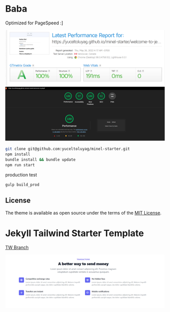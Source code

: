 # Baba

Optimized for PageSpeed :]

![Gmetrix Score](2022-05-26_14-19.png 'Gmetrix')
![Lighthouse Score](2022-05-26_14-19_1.png 'Lighthouse')

```bash
git clone git@github.com:yuceltoluyag/minel-starter.git
npm install
bundle install && bundle update
npm run start
```

production test

```bash
gulp build_prod
```

## License

The theme is available as open source under the terms of the [MIT License](https://opensource.org/licenses/MIT).

# Jekyll Tailwind Starter Template
[TW Branch](https://github.com/yuceltoluyag/minel-starter/tree/tailwind)

![Tailwind](2022-06-05_04-58.png 'Lighthouse')
